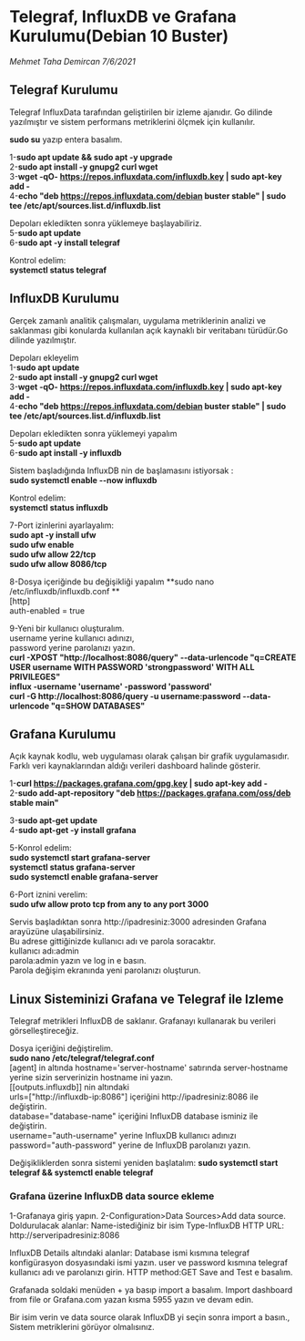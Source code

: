 # Telegraf, InfluxDB ve Grafana Kurulumu(Debian 10 Buster)
*Mehmet Taha Demircan  7/6/2021*


## Telegraf Kurulumu 

Telegraf InfluxData tarafından geliştirilen bir izleme ajanıdır.
Go dilinde yazılmıştır ve sistem performans metriklerini ölçmek için kullanılır.

**sudo su** yazıp entera basalım. 

1-**sudo apt update && sudo apt -y upgrade** \
2-**sudo apt install -y gnupg2 curl wget** \
3-**wget -qO- https://repos.influxdata.com/influxdb.key | sudo apt-key add -** \
4-**echo "deb https://repos.influxdata.com/debian buster stable" | sudo tee /etc/apt/sources.list.d/influxdb.list** 

Depoları ekledikten sonra yüklemeye başlayabiliriz. \
5-**sudo apt update** \
6-**sudo apt -y install telegraf** 

Kontrol edelim: \
**systemctl status telegraf** 



## InfluxDB Kurulumu

Gerçek zamanlı analitik çalışmaları, uygulama metriklerinin analizi ve saklanması gibi 
konularda kullanılan açık kaynaklı bir veritabanı türüdür.Go dilinde yazılmıştır.


Depoları ekleyelim \
1-**sudo apt update** \
2-**sudo apt install -y gnupg2 curl wget** \
3-**wget -qO- https://repos.influxdata.com/influxdb.key | sudo apt-key add -** \
4-**echo "deb https://repos.influxdata.com/debian buster stable" | sudo tee /etc/apt/sources.list.d/influxdb.list** 

Depoları ekledikten sonra yüklemeyi yapalım\
5-**sudo apt update**\
6-**sudo apt install -y influxdb**

Sistem başladığında InfluxDB nin de başlamasını istiyorsak :\
**sudo systemctl enable --now influxdb**

Kontrol edelim:\
**systemctl status influxdb**

7-Port izinlerini ayarlayalım:\
**sudo apt -y install ufw**\
**sudo ufw enable**\
**sudo ufw allow 22/tcp**\
**sudo ufw allow 8086/tcp**

8-Dosya içeriğinde bu değişikliği yapalım
**sudo nano /etc/influxdb/influxdb.conf ** \
[http]\
 auth-enabled = true
 
9-Yeni bir kullanıcı oluşturalım. \
username yerine kullanıcı adınızı,\
password yerine parolanızı yazın.\
**curl -XPOST "http://localhost:8086/query" --data-urlencode "q=CREATE USER username WITH PASSWORD 'strongpassword' WITH ALL PRIVILEGES"**\
**influx -username 'username' -password 'password'**\
**curl -G http://localhost:8086/query -u username:password --data-urlencode "q=SHOW DATABASES"**


## Grafana Kurulumu

Açık kaynak kodlu, web uygulaması olarak çalışan bir grafik uygulamasıdır.
Farklı veri kaynaklarından aldığı verileri dashboard halinde gösterir.


1-**curl https://packages.grafana.com/gpg.key | sudo apt-key add -**\
2-**sudo add-apt-repository "deb https://packages.grafana.com/oss/deb stable main"**

3-**sudo apt-get update**\
4-**sudo apt-get -y install grafana**

5-Konrol edelim:\
**sudo systemctl start grafana-server**\
**systemctl status grafana-server**\
**sudo systemctl enable grafana-server**

6-Port iznini verelim:\
**sudo ufw allow proto tcp from any to any port 3000**

Servis başladıktan sonra http://ipadresiniz:3000 adresinden Grafana arayüzüne ulaşabilirsiniz.\
Bu adrese gittiğinizde kullanıcı adı ve parola soracaktır.\
kullanıcı adı:admin\
parola:admin yazın ve log in e basın.\
Parola değişim ekranında yeni parolanızı oluşturun.

## Linux Sisteminizi Grafana ve Telegraf ile Izleme

Telegraf metrikleri InfluxDB de saklanır.
Grafanayı kullanarak bu verileri görselleştireceğiz.

Dosya içeriğini değiştirelim.\
**sudo nano /etc/telegraf/telegraf.conf**\
[agent] in altında hostname='server-hostname' satırında server-hostname yerine sizin serverinizin hostname ini yazın.\
[[outputs.influxdb]] nin altındaki \
urls=["http://influxdb-ip:8086"] içeriğini http://ipadresiniz:8086 ile değiştirin.\
database="database-name" içeriğini InfluxDB database isminiz ile değiştirin.\
username="auth-username" yerine InfluxDB kullanıcı adınızı\
password="auth-password" yerine de InfluxDB parolanızı yazın.

Değişikliklerden sonra sistemi yeniden başlatalım:
**sudo systemctl start telegraf && systemctl enable telegraf**

### Grafana üzerine InfluxDB data source ekleme

1-Grafanaya giriş yapın.
2-Configuration>Data Sources>Add data source.
Doldurulacak alanlar:
Name-istediğiniz bir isim
Type-InfluxDB
HTTP URL: http://serveripadresiniz:8086

InfluxDB Details altındaki alanlar:
Database ismi kısmına telegraf konfigürasyon dosyasındaki ismi yazın.
user ve password kısmına telegraf kullanıcı adı ve parolanızı girin.
HTTP method:GET
Save and Test e basalım.

Grafanada soldaki menüden + ya basıp import a basalım.
Import dashboard from file or Grafana.com yazan kısma 5955 yazın ve devam edin.

Bir isim verin ve data source olarak InfluxDB yi seçin sonra import a basın.,
Sistem metriklerini görüyor olmalısınız.




